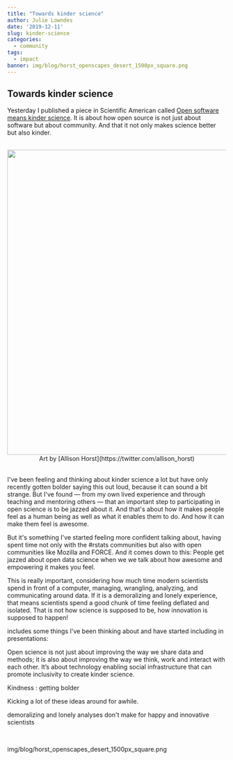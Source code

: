 ```yaml
---
title: "Towards kinder science"
author: Julie Lowndes
date: '2019-12-11'
slug: kinder-science
categories:
  - community
tags:
  - impact
banner: img/blog/horst_openscapes_desert_1500px_square.png
---
```


## Towards kinder science

Yesterday I published a piece in Scientific American called [Open software means kinder science](https://blogs.scientificamerican.com/observations/open-software-means-kinder-science/). It is about how open source is not just about software but about community. And that it not only makes science better but also kinder. 

<br> 
<center>
  <a><img src="/img/blog/horst_openscapes_desert_1500px.png" width="700px"></a>
  <figcaption>Art by [Allison Horst](https://twitter.com/allison_horst)</figcaption>
</center>  

<br>

I've been feeling and thinking about kinder science a lot but have only recently gotten bolder saying this out loud, because it can sound a bit strange. But I've found — from my own lived experience and through teaching and mentoring others — that an important step to participating in open science is to be jazzed about it. And that's about how it makes people feel as a human being as well as what it enables them to do. And how it can make them feel is awesome. 
 
But it's something I've started feeling more confident talking about, having spent time not only with the #rstats communities but also with open communities like Mozilla and FORCE. And it comes down to this: People get jazzed about open data science when we we talk about how awesome and empowering it makes you feel. 

This is really important, considering how much time modern scientists spend in front of a computer, managing, wrangling, analyzing, and communicating around data. If it is a demoralizing and lonely experience, that means scientists spend a good chunk of time feeling deflated and isolated. That is not how science is supposed to be, how innovation is supposed to happen! 

includes some things I've been thinking about and have started including in presentations: 

Open science is not just about improving the way we share data and methods; it is also about improving the way we think, work and interact with each other. It’s about technology enabling social infrastructure that can promote inclusivity to create kinder science. 

Kindness : getting bolder

Kicking  a lot of these ideas around for awhile. 

demoralizing and lonely analyses don't make for happy and innovative scientists


<br> 

img/blog/horst_openscapes_desert_1500px_square.png

